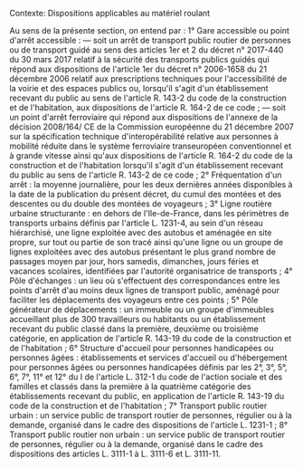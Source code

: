 Contexte: Dispositions applicables au matériel roulant

Au sens de la présente section, on entend par : 1° Gare accessible ou point d'arrêt accessible : — soit un arrêt de transport public routier de personnes ou de transport guidé au sens des articles 1er et 2 du décret n° 2017-440 du 30 mars 2017 relatif à la sécurité des transports publics guidés qui répond aux dispositions de l'article 1er du décret n° 2006-1658 du 21 décembre 2006 relatif aux prescriptions techniques pour l'accessibilité de la voirie et des espaces publics ou, lorsqu'il s'agit d'un établissement recevant du public au sens de l'article R. 143-2 du code de la construction et de l'habitation, aux dispositions de l'article R. 164-2 de ce code ; — soit un point d'arrêt ferroviaire qui répond aux dispositions de l'annexe de la décision 2008/164/ CE de la Commission européenne du 21 décembre 2007 sur la spécification technique d'interopérabilité relative aux personnes à mobilité réduite dans le système ferroviaire transeuropéen conventionnel et à grande vitesse ainsi qu'aux dispositions de l'article R. 164-2 du code de la construction et de l'habitation lorsqu'il s'agit d'un établissement recevant du public au sens de l'article R. 143-2 de ce code ; 2° Fréquentation d'un arrêt : la moyenne journalière, pour les deux dernières années disponibles à la date de la publication du présent décret, du cumul des montées et des descentes ou du double des montées de voyageurs ; 3° Ligne routière urbaine structurante : en dehors de l'Ile-de-France, dans les périmètres de transports urbains définis par l'article L. 1231-4, au sein d'un réseau hiérarchisé, une ligne exploitée avec des autobus et aménagée en site propre, sur tout ou partie de son tracé ainsi qu'une ligne ou un groupe de lignes exploitées avec des autobus présentant le plus grand nombre de passages moyen par jour, hors samedis, dimanches, jours féries et vacances scolaires, identifiées par l'autorité organisatrice de transports ; 4° Pôle d'échanges : un lieu où s'effectuent des correspondances entre les points d'arrêt d'au moins deux lignes de transport public, aménagé pour faciliter les déplacements des voyageurs entre ces points ; 5° Pôle générateur de déplacements : un immeuble ou un groupe d'immeubles accueillant plus de 300 travailleurs ou habitants ou un établissement recevant du public classé dans la première, deuxième ou troisième catégorie, en application de l'article R. 143-19 du code de la construction et de l'habitation ; 6° Structure d'accueil pour personnes handicapées ou personnes âgées : établissements et services d'accueil ou d'hébergement pour personnes âgées ou personnes handicapées définis par les 2°, 3°, 5°, 6°, 7°, 11° et 12° du I de l'article L. 312-1 du code de l'action sociale et des familles et classés dans la première à la quatrième catégorie des établissements recevant du public, en application de l'article R. 143-19 du code de la construction et de l'habitation ; 7° Transport public routier urbain : un service public de transport routier de personnes, régulier ou à la demande, organisé dans le cadre des dispositions de l'article L. 1231-1 ; 8° Transport public routier non urbain : un service public de transport routier de personnes, régulier ou à la demande, organisé dans le cadre des dispositions des articles L. 3111-1 à L. 3111-6 et L. 3111-11.